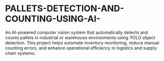 # PALLETS-DETECTION-AND-COUNTING-USING-AI-
An AI-powered computer vision system that automatically detects and counts pallets in industrial or warehouse environments using YOLO object detection. This project helps automate inventory monitoring, reduce manual counting errors, and enhance operational efficiency in logistics and supply chain systems.
